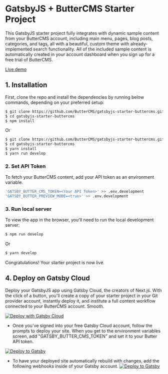 # GatsbyJS + ButterCMS Starter Project

This GatsbyJS starter project fully integrates with dynamic sample content from your ButterCMS account, including main menu, pages, blog posts, categories, and tags, all with a beautiful, custom theme with already-implemented search functionality. All of the included sample content is automatically created in your account dashboard when you sign up for a free trial of ButterCMS.

[Live demo](https://gatsbyjsstarterbuttercms.gatsbyjs.io/)

## 1. Installation

First, clone the repo and install the dependencies by running below commands, depending on your preferred setup:

```bash
$ git clone https://github.com/ButterCMS/gatsbyjs-starter-buttercms.git
$ cd gatsbyjs-starter-buttercms
$ npm install
```

Or

```bash
$ git clone https://github.com/ButterCMS/gatsbyjs-starter-buttercms.git
$ cd gatsbyjs-starter-buttercms
$ yarn install
$ yarn run develop 
```
### 2. Set API Token

To fetch your ButterCMS content, add your API token as an environment variable.

```bash
'GATSBY_BUTTER_CMS_TOKEN=<Your API Token>' >> .env.development
'GATSBY_BUTTER_PREVIEW_MODE=<true>' >> .env.development
```

### 3. Run local server

To view the app in the browser, you'll need to run the local development server:

```bash
$ npm run develop
```

Or

```bash
$ yarn develop 
```

Congratulations! Your starter project is now live.

## 4. Deploy on Gatsby Cloud

Deploy your GatsbyJS app using Gatsby Cloud, the creators of Next.js. With the click of a button, you'll create a copy of your starter project in your Git provider account, instantly deploy it, and institute a full content workflow connected to your ButterCMS account. Smooth.



[![Deploy with Gatsby Cloud](https://i.ibb.co/4Zn3J4c/gatsby-cloud-button.png)](https://www.gatsbyjs.com/dashboard/deploynow?url=https://github.com/ButterCMS/gatsbyjs-starter-buttercms)

- Once you've signed into your free Gatsby Cloud account, follow the prompts to deploy your site. When you get to the environment variables screen, add "GATSBY_BUTTER_CMS_TOKEN" and set it to your Butter API token.

[![Deploy to Gatsby](https://support.gatsbyjs.com/hc/article_attachments/1500013684942/CleanShot_2021-05-03_at_11.26.48_2x.png)](https://www.gatsbyjs.com/dashboard/deploynow?url=https://github.com/ButterCMS/gatsbyjs-starter-buttercms)
- To have your deployed site automatically rebuild with changes, add the following webhooks inside of your Gatsby account.
[![Deploy to Gatsby](https://support.gatsbyjs.com/hc/article_attachments/360101933133/mceclip4.png)](https://www.gatsbyjs.com/dashboard/deploynow?url=https://github.com/ButterCMS/gatsbyjs-starter-buttercms)